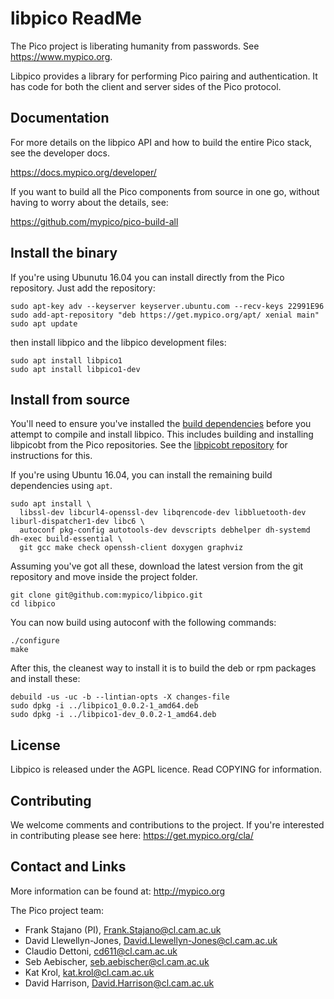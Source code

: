 # libpico ReadMe

The Pico project is liberating humanity from passwords. See https://www.mypico.org.

Libpico provides a library for performing Pico pairing and authentication. It has code for both the client and server sides of the Pico protocol.

## Documentation

For more details on the libpico API and how to build the entire Pico stack, see the developer docs.

https://docs.mypico.org/developer/

If you want to build all the Pico components from source in one go, without having to worry about the details, see:

https://github.com/mypico/pico-build-all

## Install the binary

If you're using Ubunutu 16.04 you can install directly from the Pico repository. Just add the repository:
```
sudo apt-key adv --keyserver keyserver.ubuntu.com --recv-keys 22991E96
sudo add-apt-repository "deb https://get.mypico.org/apt/ xenial main"
sudo apt update
```

then install libpico and the libpico development files:
```
sudo apt install libpico1
sudo apt install libpico1-dev
```

## Install from source

You'll need to ensure you've installed the [build dependencies](https://docs.mypico.org/developer/libpico/#linuxbuild) before you attempt to compile and install libpico. This includes building and installing libpicobt from the Pico repositories. See the [libpicobt repository](https://github.com/mypico/libpicobt) for instructions for this.

If you're using Ubuntu 16.04, you can install the remaining build dependencies using `apt`.

```
sudo apt install \
  libssl-dev libcurl4-openssl-dev libqrencode-dev libbluetooth-dev liburl-dispatcher1-dev libc6 \
  autoconf pkg-config autotools-dev devscripts debhelper dh-systemd dh-exec build-essential \
  git gcc make check openssh-client doxygen graphviz
```

Assuming you've got all these, download the latest version from the git repository and move inside the project folder.

```
git clone git@github.com:mypico/libpico.git
cd libpico
```

You can now build using autoconf with the following commands:

```
./configure
make
```

After this, the cleanest way to install it is to build the deb or rpm packages and install these:

```
debuild -us -uc -b --lintian-opts -X changes-file
sudo dpkg -i ../libpico1_0.0.2-1_amd64.deb
sudo dpkg -i ../libpico1-dev_0.0.2-1_amd64.deb
```

## License

Libpico is released under the AGPL licence. Read COPYING for information.

## Contributing

We welcome comments and contributions to the project. If you're interested in contributing please see here: https://get.mypico.org/cla/

## Contact and Links

More information can be found at: http://mypico.org

The Pico project team:
 * Frank Stajano (PI), Frank.Stajano@cl.cam.ac.uk
 * David Llewellyn-Jones, David.Llewellyn-Jones@cl.cam.ac.uk
 * Claudio Dettoni, cd611@cl.cam.ac.uk
 * Seb Aebischer, seb.aebischer@cl.cam.ac.uk
 * Kat Krol, kat.krol@cl.cam.ac.uk
 * David Harrison, David.Harrison@cl.cam.ac.uk

